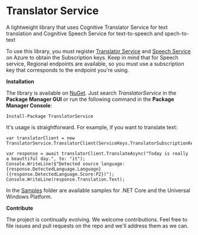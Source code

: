 # Translator Service
A lightweight library that uses Cognitive Translator Service for text translation and Cognitive Speech Service for text-to-speech and spech-to-text

To use this library, you must register [Translator Service](https://portal.azure.com/#create/Microsoft.CognitiveServicesTextTranslation) and [Speech Service](https://portal.azure.com/#create/Microsoft.CognitiveServicesSpeechServices) on Azure to obtain the Subscription keys. Keep in mind that for Speech service, Regional endpoints are available, so you must use a subscription key that corresponds to the endpoint you're using.

**Installation**

The library is available on [NuGet](https://www.nuget.org/packages/TranslatorService/). Just search *TranslatorService* in the **Package Manager GUI** or run the following command in the **Package Manager Console**:    

    Install-Package TranslatorService
    
It's usage is straightforward. For example, if you want to translate text:

    var translatorClient = new TranslatorService.TranslatorClient(ServiceKeys.TranslatorSubscriptionKey);

    var response = await translatorClient.TranslateAsync("Today is really a beauttiful day.", to: "it");
    Console.WriteLine($"Detected source language: {response.DetectedLanguage.Language} ({response.DetectedLanguage.Score:P2})");
    Console.WriteLine(response.Translation.Text);

In the [Samples](https://github.com/marcominerva/TranslatorService/tree/master/Samples) folder are available samples for .NET Core and the Universal Windows Platform.

**Contribute**

The project is continually evolving. We welcome contributions. Feel free to file issues and pull requests on the repo and we'll address them as we can. 
